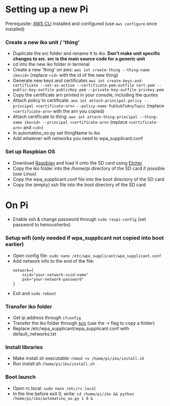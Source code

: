 # Setting up a new Pi

Prerequisite: [AWS CLI](https://github.com/aws/aws-cli) Installed and configured (use `aws configure` once installed)

### Create a new iko unit / 'thing'
* Duplicate the src folder and rename it to iko. **Don't make unit specific changes to src. src is the main source code for a generic unit**
* cd into the new iko folder in terminal
* Create a new 'thing' on aws: `aws iot create-thing --thing-name iko<id>` (replace `<id>` with the id of the new thing)
* Generate new keys and certificates `aws iot create-keys-and-certificate --set-as-active --certificate-pem-outfile cert.pem --public-key-outfile publicKey.pem --private-key-outfile privkey.pem`
* Copy the certificate arn printed in your console, including the quotes
* Attach policy to certificate: `aws iot attach-principal-policy --principal <certificate-arn> --policy-name PubSubToAnyTopic` (replace `<certificate-arn>` with the arn you copied)
* Attach certificate to thing: `aws iot attach-thing-principal --thing-name iko<id> --principal <certificate-arn>` (replace `<certificate-arn>` and `<id>`)
* In automatino_oo.py set thingName to iko<id>
* Add whatever wifi networks you need to wpa_supplicant.conf

### Set up Raspbian OS
* Download [Raspbian](https://www.raspberrypi.org/downloads/raspbian/) and load it onto the SD card using [Etcher](https://etcher.io)
* Copy the iko folder into the /home/pi directory of the SD card if possible (use Linux)
* Copy the wpa_supplicant.conf file into the boot directory of the SD card
* Copy the (empty) ssh file into the boot directory of the SD card

# On Pi
* Enable ssh & change password through `sudo raspi-config` (set password to heinousherbs)
### Setup wifi (only needed if wpa_supplicant not copied into boot earlier)
  * Open config file: `sudo nano /etc/wpa_supplicant/wpa_supplicant.conf`
  * Add network info to the end of the file:
    ```
    network={
        ssid="your-network-ssid-name"
        psk="your-network-password"
    }
    ```
  * Exit and `sudo reboot`
### Transfer iko folder
  * Get ip address through `ifconfig`
  * Transfer the iko folder through [scp](https://www.raspberrypi.org/documentation/remote-access/ssh/scp.md) (use the -r flag to copy a folder)
* Replace /etc/wpa_supplicant/wpa_supplicant.conf with default_networks.txt
### Install libraries
* Make install.sh executable: `chmod +x /home/pi/iko/install.sh`
* Run install.sh `/home/pi/iko/install.sh`
### Boot launch
* Open rc.local: `sudo nano /etc/rc.local`
* In the line before exit 0, write: `cd /home/pi/iko && python /home/pi/iko/automatino_oo.py 1 0 &`
